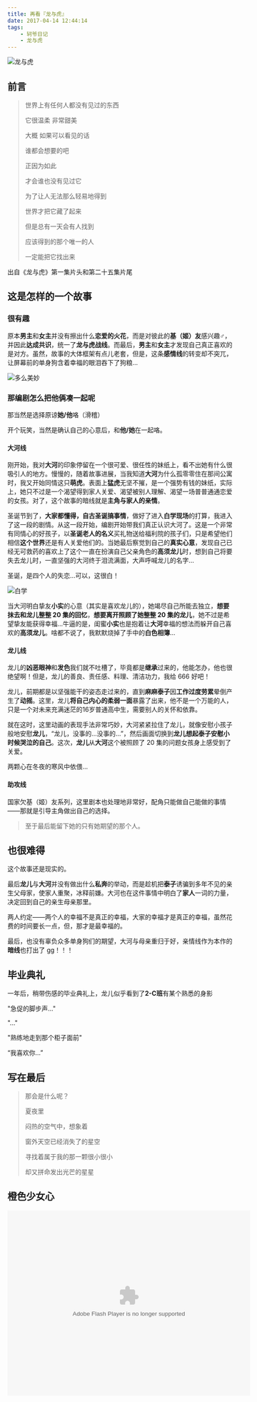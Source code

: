 ```yaml
---
title: 再看『龙与虎』
date: 2017-04-14 12:44:14
tags:
	- 轲爷日记
	- 龙与虎
---
```



![龙与虎](http://7xsq1h.com1.z0.glb.clouddn.com/%E9%BE%99%E4%B8%8E%E8%99%8E.png)


## 前言

> 世界上有任何人都没有见过的东西 
>
> 它很温柔 非常甜美 
>
> 大概 如果可以看见的话 
>
> 谁都会想要的吧 
>
> 正因为如此 
>
> 才会谁也没有见过它 
>
> 为了让人无法那么轻易地得到 
>
> 世界才把它藏了起来 
>
> 但是总有一天会有人找到 
>
> 应该得到的那个唯一的人 
>
> 一定能把它找出来

出自《龙与虎》第一集片头和第二十五集片尾

<!-- more -->

## 这是怎样的一个故事

### 很有趣

原本**男主**和**女主**并没有擦出什么**恋爱的火花**，而是对彼此的**基（姬）友**感兴趣♂，并因此**达成共识**，统一了**龙与虎战线**。而最后，**男主**和**女主**才发现自己真正喜欢的是对方。虽然，故事的大体框架有点儿老套，但是，这条**感情线**的转变却不突兀，让屏幕前的单身狗含着幸福的眼泪吞下了狗粮...

![多么美妙](http://7xsq1h.com1.z0.glb.clouddn.com/%E5%A4%9A%E4%B9%88%E7%BE%8E%E5%A6%99.jpg)



### 那编剧怎么把他俩凑一起呢

那当然是选择原谅**她/他**咯（滑稽）

开个玩笑，当然是确认自己的心意后，和**他/她**在一起咯。

#### 大河线

刚开始，我对**大河**的印象停留在一个很可爱、很任性的妹纸上，看不出她有什么很吸引人的地方。慢慢的，随着故事进展，当我知道**大河**为什么孤零零住在那间公寓时，我又开始同情这只**萌虎**。表面上**猛虎**无坚不摧，是一个强势有钱的妹纸，实际上，她只不过是一个渴望得到家人关爱、渴望被别人理解、渴望一场普普通通恋爱的女孩。对了，这个故事的暗线就是**主角与家人的亲情**。

圣诞节到了，**大家都懂得，自古圣诞搞事情**，做好了进入**白学现场**的打算，我进入了这一段的剧情。从这一段开始，编剧开始带我们真正认识大河了。这是一个非常有同情心的好孩子，以**圣诞老人的名义**买礼物送给福利院的孩子们，只是希望他们相信**这个世界**还是有人关爱他们的。当她最后察觉到自己的**真实心意**，发现自己已经无可救药的喜欢上了这个一直在扮演自己父亲角色的**高须龙儿**时，想到自己将要失去龙儿时，一直坚强的大河终于泪流满面，大声呼喊龙儿的名字…

圣诞，是四个人的失恋…可以，这很白！

![白学](http://7xsq1h.com1.z0.glb.clouddn.com/%E7%99%BD%E5%AD%A6.jpg)



当大河明白挚友**小实**的心意（其实是喜欢龙儿的），她竭尽自己所能去独立，**想要抹去和龙儿整整 20 集的回忆**，**想要离开照顾了她整整 20 集的龙儿**，她不过是希望挚友能获得幸福...牛逼的是，闺蜜**小实**也是抱着让**大河**幸福的想法而躲开自己喜欢的**高须龙儿**。啥都不说了，我默默烧掉了手中的**白色相簿**...

#### 龙儿线

龙儿的**凶恶眼神**和**发色**我们就不吐槽了，毕竟都是**继承**过来的，他能怎办，他也很绝望啊！但是，龙儿的善良、责任感、料理、清洁功力，我给 666 好吧！

龙儿，前期都是以坚强能干的姿态走过来的，直到**麻麻泰子**因**工作过度劳累**晕倒产生了**动摇**。这里，龙儿**将自己内心的柔弱一面**暴露了出来，他不是一个万能的人，只是一个对未来充满迷茫的16岁普通高中生，需要别人的关怀和依靠。

就在这时，这里动画的表现手法非常巧妙，大河紧紧拉住了龙儿，就像安慰小孩子般地安慰**龙儿**，“龙儿，没事的...没事的...”，然后画面切换到**龙儿想起泰子安慰小时候哭泣的自己**。这次，**龙儿**从**大河**这个被照顾了 20 集的问题女孩身上感受到了关爱。

两颗心在冬夜的寒风中依偎...

#### 助攻线

国家欠基（姬）友系列，这里剧本也处理地非常好，配角只能做自己能做的事情——那就是引导主角做出自己的选择。

> 至于最后能留下她的只有她期望的那个人。

## 也很难得

这个故事还是现实的。

最后**龙儿**与**大河**并没有做出什么**私奔**的举动，而是趁机把**泰子**诱骗到多年不见的亲生父母家，使家人重聚，冰释前嫌。大河也在这件事情中明白了**家人**一词的力量，决定回到自己的亲生母亲那里。

两人约定——两个人的幸福不是真正的幸福，大家的幸福才是真正的幸福，虽然花费的时间要长一点，但，那才是最幸福的。

最后，也没有辜负众多单身狗们的期望，大河与母亲重归于好，亲情线作为本作的**暗线**也打出了 gg！！！

## 毕业典礼

一年后，稍带伤感的毕业典礼上，龙儿似乎看到了**2-C班**有某个熟悉的身影

"急促的脚步声..."

"..."

"熟练地走到那个柜子面前"

“我喜欢你...”


## 写在最后

> 那会是什么呢？
>
> 夏夜里
>
> 闷热的空气中，想象着
>
> 窗外天空已经消失了的星空
>
> 寻找着属于我的那一颗很小很小
>
> 却又拼命发出光芒的星星
>
> 

## 橙色少女心
<embed height="415" width="544" quality="high" allowfullscreen="true" type="application/x-shockwave-flash" src="//static.hdslb.com/miniloader.swf" flashvars="aid=8406004&page=1" pluginspage="//www.adobe.com/shockwave/download/download.cgi?P1_Prod_Version=ShockwaveFlash"></embed>








